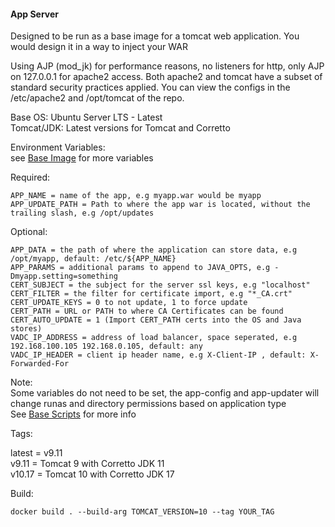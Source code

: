 #### App Server  
Designed to be run as a base image for a tomcat web application.  You would design it in a way to inject your WAR
    
Using AJP (mod_jk) for performance reasons, no listeners for http, only AJP on 127.0.0.1 for apache2 access. Both apache2 and tomcat have a subset of standard security practices applied. You can view the configs in the /etc/apache2 and /opt/tomcat of the repo.
    
Base OS: Ubuntu Server LTS - Latest    
Tomcat/JDK: Latest versions for Tomcat and Corretto    
    
Environment Variables:  
see [Base Image](https://github.com/bshp/apache2/blob/master/Dockerfile) for more variables
    
Required:    
````
APP_NAME = name of the app, e.g myapp.war would be myapp
APP_UPDATE_PATH = Path to where the app war is located, without the trailing slash, e.g /opt/updates
````
    
Optional:    
````
APP_DATA = the path of where the application can store data, e.g /opt/myapp, default: /etc/${APP_NAME}
APP_PARAMS = additional params to append to JAVA_OPTS, e.g -Dmyapp.setting=something
CERT_SUBJECT = the subject for the server ssl keys, e.g "localhost"
CERT_FILTER = the filter for certificate import, e.g "*_CA.crt"
CERT_UPDATE_KEYS = 0 to not update, 1 to force update
CERT_PATH = URL or PATH to where CA Certificates can be found
CERT_AUTO_UPDATE = 1 (Import CERT_PATH certs into the OS and Java stores)
VADC_IP_ADDRESS = address of load balancer, space seperated, e.g 192.168.100.105 192.168.0.105, default: any
VADC_IP_HEADER = client ip header name, e.g X-Client-IP , default: X-Forwarded-For
````
    
Note:    
Some variables do not need to be set, the app-config and app-updater will change runas and directory permissions based on application type  
See [Base Scripts](https://github.com/bshp/apache2/tree/master/src/usr/local/bin) for more info
    
Tags:
    
latest = v9.11    
v9.11 = Tomcat 9 with Corretto JDK 11    
v10.17 = Tomcat 10 with Corretto JDK 17    
    
Build:  
````
docker build . --build-arg TOMCAT_VERSION=10 --tag YOUR_TAG
````
    
